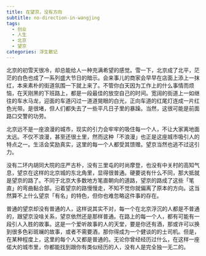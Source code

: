 ```yaml
---
title: 在望京，没有方向
subtitle: no-direction-in-wangjing
tags:
  - 创业
  - 人生
  - 北京
  - 望京
categories: 浮生散记
---
```


北京的初雪天很冷，却总能给人一种充满希望的感觉。雪一下，北京成了北平，茫茫的白色也成了一系列盛大节日的暗示。会来事儿的商家会早早在店面上添上一抹红，本来素朴的街道氛围一下就上来了。不管你白天因为工作上的什么事情而烦恼，在天刚黑的下班路上，都是一段最佳的放空自己的时间。宽阔的街道上一如继往的车水马龙，迎面的车道闪过一道道晃眼的白光，正向车道的红尾灯连成一片红色光带。是很堵，但人们都失去了一些平凡日子里的暴躁。当然，这很可能是前面路口交警的功劳。

北京远不是一座浪漫的城市，现实的引力会牢牢的吸住每一个人，不让大家离地面太远。不仅不浪漫，甚至还很土里，然而这种「不浪漫」也正是这座城市吸引人的特点之一。生活会奖励真实，这里的每一个人都受其馈赠。望京当然也逃不过这引力。

<!-- more -->

没有二环内胡同大院的庄严古朴，没有三里屯的时尚摩登，也没有中关村的高知气息，望京在这样的北京城的东北角里，显得很普通。硬要说有什么不同，那大抵就是望京的路了。不同于北京大多数地方笔直朝向的道路，望京的路成了这些「笔直」的弯曲黏合部。沿着望京的路慢慢走，不知不觉你就偏离了原本的方向。这当然算不上什么望京「有名」的特色，但你也难忽略这件事的存在。

普通的望京却没有普通的人，这样说其实不对，每一个在北京浮沉的人都是不普通的，跟望京没啥关系，望京依然还是那样普通。在路上的每一个人，都有可能有一段引人入胜的故事。这是一个爱听故事的人的天堂，要是你还有酒，那或许可以换到很多色彩斑斓的故事，或者不需要酒，那你得成为一个健谈的的士司机。但是，在某种程度上，这里的每个人又都是普通的。无论你曾经经历过什么，在这样一座偌大的城市里，你都能找到跟你有类似经历的人，没有人是完全独一无二的。
